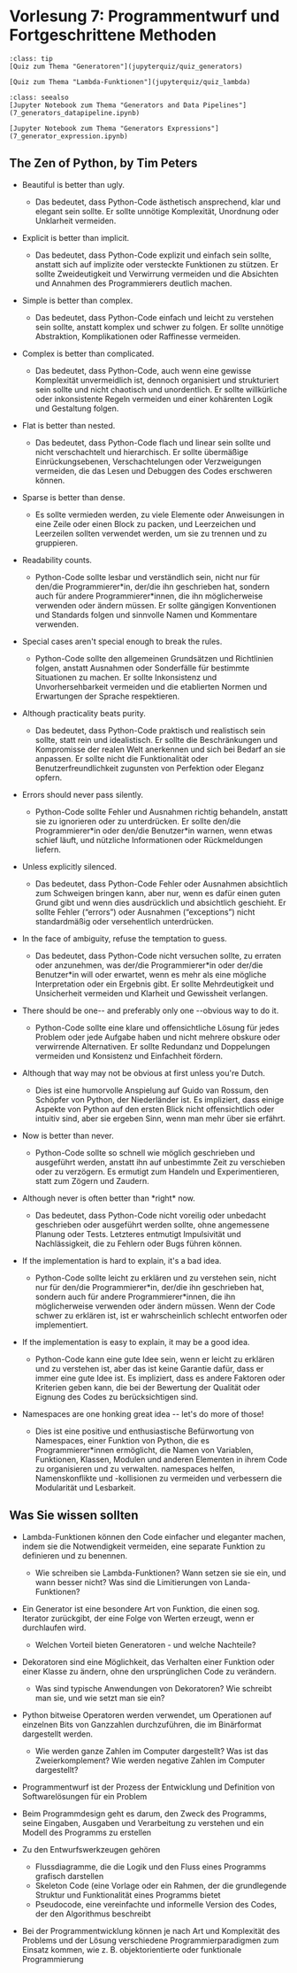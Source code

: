 # Vorlesung 7: Programmentwurf und Fortgeschrittene Methoden

```{admonition} Hier geht zum Quiz...
:class: tip
[Quiz zum Thema "Generatoren"](jupyterquiz/quiz_generators)

[Quiz zum Thema "Lambda-Funktionen"](jupyterquiz/quiz_lambda)

```

```{admonition} Beispiele und Vertiefung
:class: seealso
[Jupyter Notebook zum Thema "Generators and Data Pipelines"](7_generators_datapipeline.ipynb)

[Jupyter Notebook zum Thema "Generators Expressions"](7_generator_expression.ipynb)
```

<!--## Was Sie wissen sollten-->
## The Zen of Python, by Tim Peters

* Beautiful is better than ugly.
    * Das bedeutet, dass Python-Code ästhetisch ansprechend, klar und elegant sein sollte. Er sollte unnötige Komplexität, Unordnung oder Unklarheit vermeiden.

* Explicit is better than implicit.
    * Das bedeutet, dass Python-Code explizit und einfach sein sollte, anstatt sich auf implizite oder versteckte Funktionen zu stützen. Er sollte Zweideutigkeit und Verwirrung vermeiden und die Absichten und Annahmen des Programmierers deutlich machen.

* Simple is better than complex.
    * Das bedeutet, dass Python-Code einfach und leicht zu verstehen sein sollte, anstatt komplex und schwer zu folgen. Er sollte unnötige Abstraktion, Komplikationen oder Raffinesse vermeiden.

* Complex is better than complicated.
    * Das bedeutet, dass Python-Code, auch wenn eine gewisse Komplexität unvermeidlich ist, dennoch organisiert und strukturiert sein sollte und nicht chaotisch und unordentlich. Er sollte willkürliche oder inkonsistente Regeln vermeiden und einer kohärenten Logik und Gestaltung folgen.

* Flat is better than nested.
    * Das bedeutet, dass Python-Code flach und linear sein sollte und nicht verschachtelt und hierarchisch. Er sollte übermäßige Einrückungsebenen, Verschachtelungen oder Verzweigungen vermeiden, die das Lesen und Debuggen des Codes erschweren können.

* Sparse is better than dense.
    * Es sollte vermieden werden, zu viele Elemente oder Anweisungen in eine Zeile oder einen Block zu packen, und Leerzeichen und Leerzeilen sollten verwendet werden, um sie zu trennen und zu gruppieren.

* Readability counts.
    * Python-Code sollte lesbar und verständlich sein, nicht nur für den/die Programmierer\*in, der/die ihn geschrieben hat, sondern auch für andere Programmierer\*innen, die ihn möglicherweise verwenden oder ändern müssen. Er sollte gängigen Konventionen und Standards folgen und sinnvolle Namen und Kommentare verwenden.

* Special cases aren't special enough to break the rules.
    * Python-Code sollte den allgemeinen Grundsätzen und Richtlinien folgen, anstatt Ausnahmen oder Sonderfälle für bestimmte Situationen zu machen. Er sollte Inkonsistenz und Unvorhersehbarkeit vermeiden und die etablierten Normen und Erwartungen der Sprache respektieren.

* Although practicality beats purity.
    * Das bedeutet, dass Python-Code praktisch und realistisch sein sollte, statt rein und idealistisch. Er sollte die Beschränkungen und Kompromisse der realen Welt anerkennen und sich bei Bedarf an sie anpassen. Er sollte nicht die Funktionalität oder Benutzerfreundlichkeit zugunsten von Perfektion oder Eleganz opfern.

* Errors should never pass silently.
    * Python-Code sollte Fehler und Ausnahmen richtig behandeln, anstatt sie zu ignorieren oder zu unterdrücken. Er sollte den/die Programmierer\*in oder den/die Benutzer\*in warnen, wenn etwas schief läuft, und nützliche Informationen oder Rückmeldungen liefern.

* Unless explicitly silenced.
    * Das bedeutet, dass Python-Code Fehler oder Ausnahmen absichtlich zum Schweigen bringen kann, aber nur, wenn es dafür einen guten Grund gibt und wenn dies ausdrücklich und absichtlich geschieht. Er sollte Fehler (“errors”) oder Ausnahmen (“exceptions”) nicht standardmäßig oder versehentlich unterdrücken.

* In the face of ambiguity, refuse the temptation to guess.
    * Das bedeutet, dass Python-Code nicht versuchen sollte, zu erraten oder anzunehmen, was der/die Programmierer\*in oder der/die Benutzer\*in will oder erwartet, wenn es mehr als eine mögliche Interpretation oder ein Ergebnis gibt. Er sollte Mehrdeutigkeit und Unsicherheit vermeiden und Klarheit und Gewissheit verlangen.

* There should be one-- and preferably only one --obvious way to do it.
    * Python-Code sollte eine klare und offensichtliche Lösung für jedes Problem oder jede Aufgabe haben und nicht mehrere obskure oder verwirrende Alternativen. Er sollte Redundanz und Doppelungen vermeiden und Konsistenz und Einfachheit fördern.

* Although that way may not be obvious at first unless you're Dutch.
    * Dies ist eine humorvolle Anspielung auf Guido van Rossum, den Schöpfer von Python, der Niederländer ist. Es impliziert, dass einige Aspekte von Python auf den ersten Blick nicht offensichtlich oder intuitiv sind, aber sie ergeben Sinn, wenn man mehr über sie erfährt.

* Now is better than never.
    * Python-Code sollte so schnell wie möglich geschrieben und ausgeführt werden, anstatt ihn auf unbestimmte Zeit zu verschieben oder zu verzögern. Es ermutigt zum Handeln und Experimentieren, statt zum Zögern und Zaudern.

* Although never is often better than \*right\* now.
    * Das bedeutet, dass Python-Code nicht voreilig oder unbedacht geschrieben oder ausgeführt werden sollte, ohne angemessene Planung oder Tests. Letzteres entmutigt Impulsivität und Nachlässigkeit, die zu Fehlern oder Bugs führen können.

* If the implementation is hard to explain, it's a bad idea.
    * Python-Code sollte leicht zu erklären und zu verstehen sein, nicht nur für den/die Programmierer\*in, der/die ihn geschrieben hat, sondern auch für andere Programmierer\*innen, die ihn möglicherweise verwenden oder ändern müssen. Wenn der Code schwer zu erklären ist, ist er wahrscheinlich schlecht entworfen oder implementiert.

* If the implementation is easy to explain, it may be a good idea.
    * Python-Code kann eine gute Idee sein, wenn er leicht zu erklären und zu verstehen ist, aber das ist keine Garantie dafür, dass er immer eine gute Idee ist. Es impliziert, dass es andere Faktoren oder Kriterien geben kann, die bei der Bewertung der Qualität oder Eignung des Codes zu berücksichtigen sind.

* Namespaces are one honking great idea -- let's do more of those!
    * Dies ist eine positive und enthusiastische Befürwortung von Namespaces, einer Funktion von Python, die es Programmierer\*innen ermöglicht, die Namen von Variablen, Funktionen, Klassen, Modulen und anderen Elementen in ihrem Code zu organisieren und zu verwalten. namespaces helfen, Namenskonflikte und -kollisionen zu vermeiden und verbessern die Modularität und Lesbarkeit.

## Was Sie wissen sollten
* Lambda-Funktionen können den Code einfacher und eleganter machen, indem sie die Notwendigkeit vermeiden, eine separate Funktion zu definieren und zu benennen.
    * Wie schreiben sie Lambda-Funktionen? Wann setzen sie sie ein, und wann besser nicht? Was sind die Limitierungen von Landa-Funktionen?
* Ein Generator ist eine besondere Art von Funktion, die einen sog. Iterator zurückgibt, der eine Folge von Werten erzeugt, wenn er durchlaufen wird.
    * Welchen Vorteil bieten Generatoren - und welche Nachteile?
* Dekoratoren sind eine Möglichkeit, das Verhalten einer Funktion oder einer Klasse zu ändern, ohne den ursprünglichen Code zu verändern.
    * Was sind typische Anwendungen von Dekoratoren? Wie schreibt man sie, und wie setzt man sie ein?
* Python bitweise Operatoren werden verwendet, um Operationen auf einzelnen Bits von Ganzzahlen durchzuführen, die im Binärformat dargestellt werden.
    * Wie werden ganze Zahlen im Computer dargestellt? Was ist das Zweierkomplement? Wie werden negative Zahlen im Computer dargestellt?

* Programmentwurf ist der Prozess der Entwicklung und Definition von Softwarelösungen für ein Problem
* Beim Programmdesign geht es darum, den Zweck des Programms, seine Eingaben, Ausgaben und Verarbeitung zu verstehen und ein Modell des Programms zu erstellen
* Zu den Entwurfswerkzeugen gehören 
    * Flussdiagramme, die die Logik und den Fluss eines Programms grafisch darstellen
    * Skeleton Code (eine Vorlage oder ein Rahmen, der die grundlegende Struktur und Funktionalität eines Programms bietet
    * Pseudocode, eine vereinfachte und informelle Version des Codes, der den Algorithmus beschreibt
* Bei der Programmentwicklung können je nach Art und Komplexität des Problems und der Lösung verschiedene Programmierparadigmen zum Einsatz kommen, wie z. B. objektorientierte oder funktionale Programmierung
